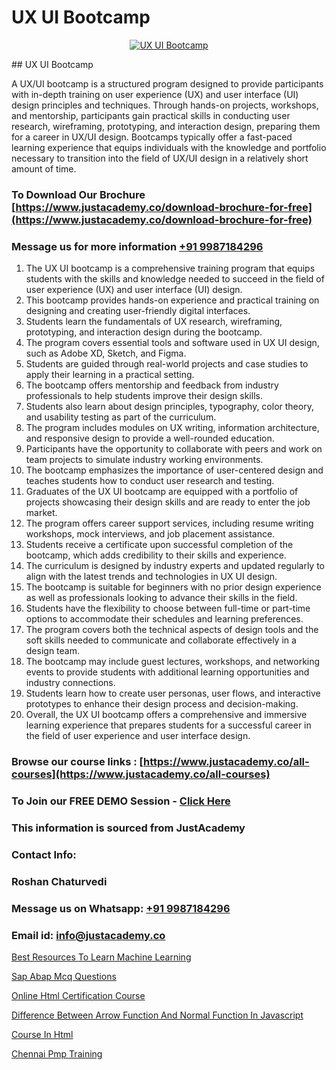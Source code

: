 # UX UI Bootcamp

<p align="center">
  <a href="https://justacademy.co/all-courses">
    <img src="https://i.ibb.co/P5KtSQ2/ui-ux.png" alt="UX UI Bootcamp">
  </a>
</p>
## UX UI Bootcamp

A UX/UI bootcamp is a structured program designed to provide participants with in-depth training on user experience (UX) and user interface (UI) design principles and techniques. Through hands-on projects, workshops, and mentorship, participants gain practical skills in conducting user research, wireframing, prototyping, and interaction design, preparing them for a career in UX/UI design. Bootcamps typically offer a fast-paced learning experience that equips individuals with the knowledge and portfolio necessary to transition into the field of UX/UI design in a relatively short amount of time.
### To Download Our Brochure [https://www.justacademy.co/download-brochure-for-free](https://www.justacademy.co/download-brochure-for-free)
### Message us for more information [+91 9987184296](https://api.whatsapp.com/send?phone=919987184296)
1) The UX UI bootcamp is a comprehensive training program that equips students with the skills and knowledge needed to succeed in the field of user experience (UX) and user interface (UI) design.
2) This bootcamp provides hands-on experience and practical training on designing and creating user-friendly digital interfaces.
3) Students learn the fundamentals of UX research, wireframing, prototyping, and interaction design during the bootcamp.
4) The program covers essential tools and software used in UX UI design, such as Adobe XD, Sketch, and Figma.
5) Students are guided through real-world projects and case studies to apply their learning in a practical setting.
6) The bootcamp offers mentorship and feedback from industry professionals to help students improve their design skills.
7) Students also learn about design principles, typography, color theory, and usability testing as part of the curriculum.
8) The program includes modules on UX writing, information architecture, and responsive design to provide a well-rounded education.
9) Participants have the opportunity to collaborate with peers and work on team projects to simulate industry working environments.
10) The bootcamp emphasizes the importance of user-centered design and teaches students how to conduct user research and testing.
11) Graduates of the UX UI bootcamp are equipped with a portfolio of projects showcasing their design skills and are ready to enter the job market.
12) The program offers career support services, including resume writing workshops, mock interviews, and job placement assistance.
13) Students receive a certificate upon successful completion of the bootcamp, which adds credibility to their skills and experience.
14) The curriculum is designed by industry experts and updated regularly to align with the latest trends and technologies in UX UI design.
15) The bootcamp is suitable for beginners with no prior design experience as well as professionals looking to advance their skills in the field.
16) Students have the flexibility to choose between full-time or part-time options to accommodate their schedules and learning preferences.
17) The program covers both the technical aspects of design tools and the soft skills needed to communicate and collaborate effectively in a design team.
18) The bootcamp may include guest lectures, workshops, and networking events to provide students with additional learning opportunities and industry connections.
19) Students learn how to create user personas, user flows, and interactive prototypes to enhance their design process and decision-making.
20) Overall, the UX UI bootcamp offers a comprehensive and immersive learning experience that prepares students for a successful career in the field of user experience and user interface design.

### Browse our course links : [https://www.justacademy.co/all-courses](https://www.justacademy.co/all-courses) 
### To Join our FREE DEMO Session - [Click Here](https://www.justacademy.co/register-for-course-demo)


### This information is sourced from JustAcademy
### Contact Info:
### Roshan Chaturvedi
### Message us on Whatsapp: [+91 9987184296](https://api.whatsapp.com/send?phone=919987184296)
### Email id: [info@justacademy.co](mailto:info@justacademy.co)
                
[Best Resources To Learn Machine Learning](https://www.linkedin.com/pulse/best-resources-learn-machine-learning-justacademyderby-xcaoe?trackingId=85Ek6xyAbnb0gL18x7TayA%3D%3D&lipi=urn%3Ali%3Apage%3Ad_flagship3_company_admin%3BPi8IvO9YQ5y8xQZ23yq6yg%3D%3D)

[Sap Abap Mcq Questions](https://www.linkedin.com/pulse/sap-abap-mcq-questions-justacademy-las-vegas-z9wjf?trackingId=RKq%2BIDJ6YJoNmN2VLRF%2FzQ%3D%3D&lipi=urn%3Ali%3Apage%3Ad_flagship3_company_admin%3BG4Wghg4iTSeMidZTUzwcOQ%3D%3D)

[Online Html Certification Course](https://medium.com/@prempja40/online-html-certification-course-395df031e8d4)

[Difference Between Arrow Function And Normal Function In Javascript](https://medium.com/@surajvaishnav5015/difference-between-arrow-function-and-normal-function-in-javascript-60c4f01230e8)

[Course In Html](https://justacademyin.github.io/justacademy/course-in-html)

[Chennai Pmp Training](https://justacademyin.github.io/justacademy/chennai-pmp-training)

